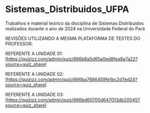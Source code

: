# Sistemas_Distribuidos_UFPA
Trabalhos e material teórico da disciplina de Sistemas Distribuidos realizados durante o ano de 2024 na Universidade Federal do Pará

REVISÕES UTILIZANDO A MESMA PLATAFORMA DE TESTES DO PROFESSOR:

REFERENTE A UNIDADE 01: [https://quizizz.com/admin/quiz/666b8a5d65a0ed8fea8a7a22?source=quiz_share]

REFERENTE A UNIDADE 02: [https://quizizz.com/admin/quiz/666ba7666459fe1bc2d7ed24?source=quiz_share]

REFERENTE A UNIDADE 03: [https://quizizz.com/admin/quiz/666bd60700d647013db20045?source=quiz_share]